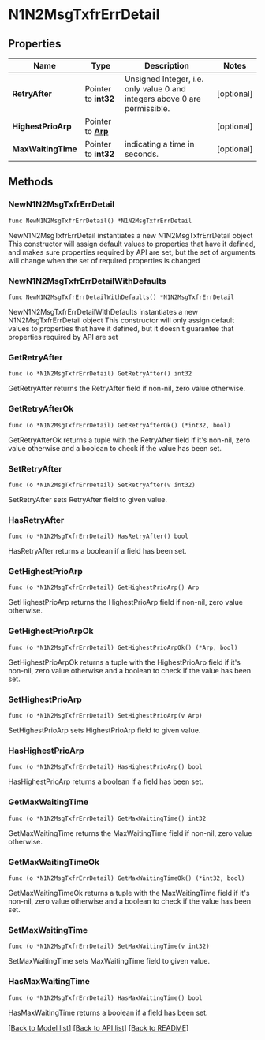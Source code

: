 # N1N2MsgTxfrErrDetail

## Properties

Name | Type | Description | Notes
------------ | ------------- | ------------- | -------------
**RetryAfter** | Pointer to **int32** | Unsigned Integer, i.e. only value 0 and integers above 0 are permissible. | [optional] 
**HighestPrioArp** | Pointer to [**Arp**](Arp.md) |  | [optional] 
**MaxWaitingTime** | Pointer to **int32** | indicating a time in seconds. | [optional] 

## Methods

### NewN1N2MsgTxfrErrDetail

`func NewN1N2MsgTxfrErrDetail() *N1N2MsgTxfrErrDetail`

NewN1N2MsgTxfrErrDetail instantiates a new N1N2MsgTxfrErrDetail object
This constructor will assign default values to properties that have it defined,
and makes sure properties required by API are set, but the set of arguments
will change when the set of required properties is changed

### NewN1N2MsgTxfrErrDetailWithDefaults

`func NewN1N2MsgTxfrErrDetailWithDefaults() *N1N2MsgTxfrErrDetail`

NewN1N2MsgTxfrErrDetailWithDefaults instantiates a new N1N2MsgTxfrErrDetail object
This constructor will only assign default values to properties that have it defined,
but it doesn't guarantee that properties required by API are set

### GetRetryAfter

`func (o *N1N2MsgTxfrErrDetail) GetRetryAfter() int32`

GetRetryAfter returns the RetryAfter field if non-nil, zero value otherwise.

### GetRetryAfterOk

`func (o *N1N2MsgTxfrErrDetail) GetRetryAfterOk() (*int32, bool)`

GetRetryAfterOk returns a tuple with the RetryAfter field if it's non-nil, zero value otherwise
and a boolean to check if the value has been set.

### SetRetryAfter

`func (o *N1N2MsgTxfrErrDetail) SetRetryAfter(v int32)`

SetRetryAfter sets RetryAfter field to given value.

### HasRetryAfter

`func (o *N1N2MsgTxfrErrDetail) HasRetryAfter() bool`

HasRetryAfter returns a boolean if a field has been set.

### GetHighestPrioArp

`func (o *N1N2MsgTxfrErrDetail) GetHighestPrioArp() Arp`

GetHighestPrioArp returns the HighestPrioArp field if non-nil, zero value otherwise.

### GetHighestPrioArpOk

`func (o *N1N2MsgTxfrErrDetail) GetHighestPrioArpOk() (*Arp, bool)`

GetHighestPrioArpOk returns a tuple with the HighestPrioArp field if it's non-nil, zero value otherwise
and a boolean to check if the value has been set.

### SetHighestPrioArp

`func (o *N1N2MsgTxfrErrDetail) SetHighestPrioArp(v Arp)`

SetHighestPrioArp sets HighestPrioArp field to given value.

### HasHighestPrioArp

`func (o *N1N2MsgTxfrErrDetail) HasHighestPrioArp() bool`

HasHighestPrioArp returns a boolean if a field has been set.

### GetMaxWaitingTime

`func (o *N1N2MsgTxfrErrDetail) GetMaxWaitingTime() int32`

GetMaxWaitingTime returns the MaxWaitingTime field if non-nil, zero value otherwise.

### GetMaxWaitingTimeOk

`func (o *N1N2MsgTxfrErrDetail) GetMaxWaitingTimeOk() (*int32, bool)`

GetMaxWaitingTimeOk returns a tuple with the MaxWaitingTime field if it's non-nil, zero value otherwise
and a boolean to check if the value has been set.

### SetMaxWaitingTime

`func (o *N1N2MsgTxfrErrDetail) SetMaxWaitingTime(v int32)`

SetMaxWaitingTime sets MaxWaitingTime field to given value.

### HasMaxWaitingTime

`func (o *N1N2MsgTxfrErrDetail) HasMaxWaitingTime() bool`

HasMaxWaitingTime returns a boolean if a field has been set.


[[Back to Model list]](../README.md#documentation-for-models) [[Back to API list]](../README.md#documentation-for-api-endpoints) [[Back to README]](../README.md)


